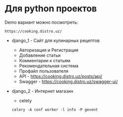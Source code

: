 # Для python проектов 

Demo вариант можно посмотреть:
```
https://cooking.distro.uz/
```
* django_1 - Сайт для кулинарных рецептов
  * Авторизация и Регистрация 
  * Добавление статьи  
  * Комментарии к статьям 
  * Рекомендательная система
  * Профайл пользователя 
  * API  - https://cooking.distro.uz/posts/api/
  * Swagger - https://cooking.distro.uz/swagger-ui/
  


* django_2 - Интернет магазин 
   * celety
   ```
   celery -A conf worker -l info -P gevent
   ```
